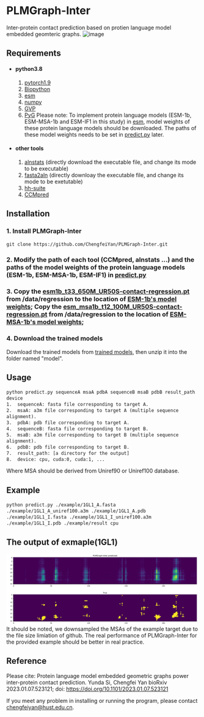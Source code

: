 # PLMGraph-Inter
Inter-protein contact prediction based on protien language model embedded geomteric graphs. 
![image](https://github.com/ChengfeiYan/PLMGraph-Inter/blob/main/main_fig.jpg)
## Requirements
- #### python3.8
  1. [pytorch1.9](https://pytorch.org/)  
  2. [Biopython](https://biopython.org/)
  3. [esm](https://github.com/facebookresearch/esm)
  4. [numpy](https://numpy.org/)
  5. [GVP](https://github.com/drorlab/gvp-pytorch)
  6. [PyG](https://pytorch-geometric.readthedocs.io/en/latest/notes/installation.html)
Please note: To implement protein language models (ESM-1b, ESM-MSA-1b and ESM-IF1 in this study) in [esm](https://github.com/facebookresearch/esm), model weights of these protein language models should be downloaded. The paths of these model weights needs to be set in [predict.py](https://github.com/ChengfeiYan/PLMGraph-Inter/blob/main/predict.py#L33) later. 
- #### other tools
  1. [alnstats](https://github.com/psipred/metapsicov/tree/master/src/alnstats) (directly download the executable file, and change its mode to be executable)
  2. [fasta2aln](https://github.com/kad-ecoli/hhsuite2/blob/master/bin/fasta2aln) (directly downloay the executable file, and change its mode to be exetutable)
  3. [hh-suite](https://github.com/soedinglab/hh-suite)
  4. [CCMpred](https://github.com/soedinglab/CCMpred)

## Installation
### 1. Install PLMGraph-Inter
    git clone https://github.com/ChengfeiYan/PLMGraph-Inter.git
### 2. Modify the path of each tool (CCMpred, alnstats ...) and the paths of the model weights of the protein language models (ESM-1b, ESM-MSA-1b, ESM-IF1) in [predict.py](https://github.com/ChengfeiYan/PLMGraph-Inter/blob/main/predict.py#L25)
### 3. Copy the [esm1b_t33_650M_UR50S-contact-regression.pt](https://github.com/ChengfeiYan/PLMGraph-Inter/blob/main/data/regression/esm1b_t33_650M_UR50S-contact-regression.pt) from /data/regression to the location of [ESM-1b's model weights](https://github.com/ChengfeiYan/PLMGraph-Inter/blob/main/predict.py#L33);  Copy the [esm_msa1b_t12_100M_UR50S-contact-regression.pt](https://github.com/ChengfeiYan/PLMGraph-Inter/blob/main/data/regression/esm_msa1b_t12_100M_UR50S-contact-regression.pt) from /data/regression to the location of [ESM-MSA-1b's model weights](https://github.com/ChengfeiYan/PLMGraph-Inter/blob/main/predict.py#L34);
### 4. Download the trained models
   Download the trained models from  [trained models](https://drive.google.com/file/d/1Y9eSlIJr-XDG5gREIEeGK4BW_Of0F_UQ/view?usp=sharing), then unzip it into the folder named "model".

## Usage
    python predict.py sequenceA msaA pdbA sequenceB msaB pdbB result_path device
    1.  sequenceA: fasta file corresponding to target A.
    2.  msaA: a3m file corresponding to target A (multiple sequence alignment).
    3.  pdbA: pdb file corresponding to target A.
    4.  sequenceB: fasta file corresponding to target B.
    5.  msaB: a3m file corresponding to target B (multiple sequence alignment).
    6.  pdbB: pdb file corresponding to target B.
    7.  result_path: [a directory for the output]
    8.  device: cpu, cuda:0, cuda:1, ...
   Where MSA should be derived from Uniref90 or Uniref100 database.

## Example
    python predict.py ./example/1GL1_A.fasta ./example/1GL1_A_uniref100.a3m ./example/1GL1_A.pdb ./example/1GL1_I.fasta ./example/1GL1_I_uniref100.a3m ./example/1GL1_I.pdb ./example/result cpu

## The output of exmaple(1GL1)
![image](https://github.com/ChengfeiYan/PLMGraph-Inter/blob/main/data/plmg.jpg)
It should be noted, we downsampled the MSAs of the example target due to the file size limiation of github. 
The real performance of PLMGraph-Inter for the provided example should be better in real practice. 

## Reference  
Please cite: Protein language model embedded geometric graphs power inter-protein contact prediction.
Yunda Si, Chengfei Yan
bioRxiv 2023.01.07.523121; doi: https://doi.org/10.1101/2023.01.07.523121

If you meet any problem in installing or running the program, please contact chengfeiyan@hust.edu.cn.


